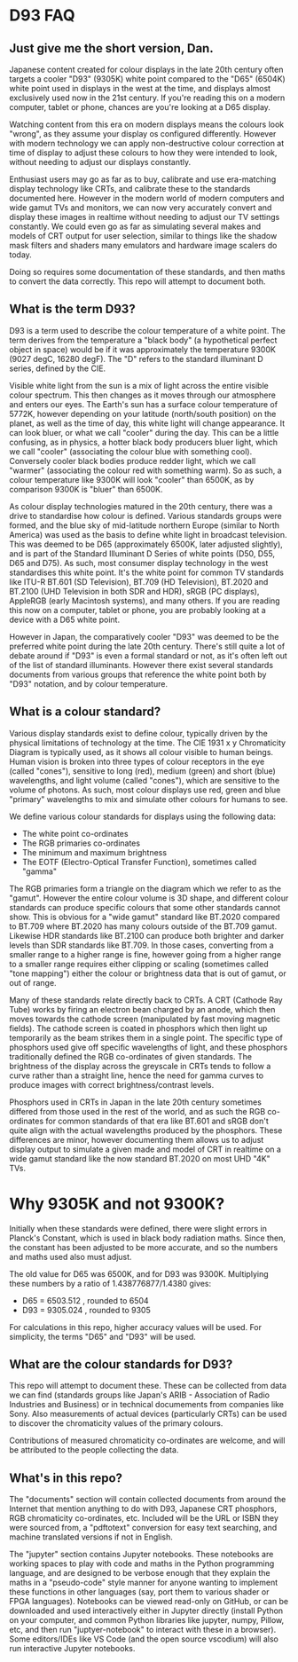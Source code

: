 # D93 FAQ

## Just give me the short version, Dan.  

Japanese content created for colour displays in the late 20th century often targets a cooler "D93" (9305K) white point compared to the "D65" (6504K) white point used in displays in the west at the time, and displays almost exclusively used now in the 21st century. If you're reading this on a modern computer, tablet or phone, chances are you're looking at a D65 display. 

Watching content from this era on modern displays means the colours look "wrong", as they assume your display os configured differently.  However with modern technology we can apply non-destructive colour correction at time of display to adjust these colours to how they were intended to look, without needing to adjust our displays constantly.

Enthusiast users may go as far as to buy, calibrate and use era-matching display technology like CRTs, and calibrate these to the standards documented here. However in the modern world of modern computers and wide gamut TVs and monitors, we can now very accurately convert and display these images in realtime without needing to adjust our TV settings constantly. We could even go as far as simulating several makes and models of CRT output for user selection, similar to things like the shadow mask filters and shaders many emulators and hardware image scalers do today. 

Doing so requires some documentation of these standards, and then maths to convert the data correctly.  This repo will attempt to document both. 

## What is the term D93? 

D93 is a term used to describe the colour temperature of a white point. The term derives from the temperature a "black body" (a hypothetical perfect object in space) would be if it was approximately the temperature 9300K (9027 degC, 16280 degF). The "D" refers to the standard illuminant D series, defined by the CIE. 

Visible white light from the sun is a mix of light across the entire visible colour spectrum. This then changes as it moves through our atmosphere and enters our eyes. The Earth's sun has a surface colour temperature of 5772K, however depending on your latitude (north/south position) on the planet, as well as the time of day, this white light will change appearance. It can look bluer, or what we call "cooler" during the day. This can be a little confusing, as in physics, a hotter black body producers bluer light, which we call "cooler" (associating the colour blue with something cool). Conversely cooler black bodies produce redder light, which we call "warmer" (associating the colour red with something warm). So as such, a colour temperature like 9300K will look "cooler" than 6500K, as by comparison 9300K is "bluer" than 6500K. 

As colour display technologies matured in the 20th century, there was a drive to standardise how colour is defined. Various standards groups were formed, and the blue sky of mid-latitude northern Europe (similar to North America) was used as the basis to define white light in broadcast television.  This was deemed to be D65 (approximately 6500K, later adjusted slightly), and is part of the Standard Illuminant D Series of white points (D50, D55, D65 and D75). As such, most consumer display technology in the west standardises this white point.  It's the white point for common TV standards like ITU-R BT.601 (SD Television), BT.709 (HD Television), BT.2020 and BT.2100 (UHD Television in both SDR and HDR), sRGB (PC displays), AppleRGB (early Macintosh systems), and many others. If you are reading this now on a computer, tablet or phone, you are probably looking at a device with a D65 white point. 

However in Japan, the comparatively cooler "D93" was deemed to be the preferred white point during the late 20th century. There's still quite a lot of debate around if "D93" is even a formal standard or not, as it's often left out of the list of standard illuminants. However there exist several standards documents from various groups that reference the white point both by "D93" notation, and by colour temperature.

## What is a colour standard? 

Various display standards exist to define colour, typically driven by the physical limitations of technology at the time.  The CIE 1931 x y Chromaticity Diagram is typically used, as it shows all colour visible to human beings. Human vision is broken into three types of colour receptors in the eye (called "cones"), sensitive to long (red), medium (green) and short (blue) wavelengths, and light volume (called "cones"), which are sensitive to the volume of photons. As such, most colour displays use red, green and blue "primary" wavelengths to mix and simulate other colours for humans to see. 

We define various colour standards for displays using the following data:

* The white point co-ordinates 
* The RGB primaries co-ordinates
* The minimum and maximum brightness
* The EOTF (Electro-Optical Transfer Function), sometimes called "gamma"

The RGB primaries form a triangle on the diagram which we refer to as the "gamut".  However the entire colour volume is 3D shape, and different colour standards can produce specific colours that some other standards cannot show.  This is obvious for a "wide gamut" standard like BT.2020 compared to BT.709 where BT.2020 has many colours outside of the BT.709 gamut. Likewise HDR standards like BT.2100 can produce both brighter and darker levels than SDR standards like BT.709.  In those cases, converting from a smaller range to a higher range is fine, however going from a higher range to a smaller range requires either clipping or scaling (sometimes called "tone mapping") either the colour or brightness data that is out of gamut, or out of range. 

Many of these standards relate directly back to CRTs. A CRT (Cathode Ray Tube) works by firing an electron bean charged by an anode, which then moves towards the cathode screen (manipulated by fast moving magnetic fields). The cathode screen is coated in phosphors which then light up temporarily as the beam strikes them in a single point. The specific type of phosphors used give off specific wavelengths of light, and these phosphors traditionally defined the RGB co-ordinates of given standards. The brightness of the display across the greyscale in CRTs tends to follow a curve rather than a straight line, hence the need for gamma curves to produce images with correct brightness/contrast levels. 

Phosphors used in CRTs in Japan in the late 20th century sometimes differed from those used in the rest of the world, and as such the RGB co-ordinates for common standards of that era like BT.601 and sRGB don't quite align with the actual wavelengths produced by the phosphors.  These differences are minor, however documenting them allows us to adjust display output to simulate a given made and model of CRT in realtime on a wide gamut standard like the now standard BT.2020 on most UHD "4K" TVs. 

# Why 9305K and not 9300K?

Initially when these standards were defined, there were slight errors in Planck's Constant, which is used in black body radiation maths.  Since then, the constant has been adjusted to be more accurate, and so the numbers and maths used also must adjust. 

The old value for D65 was 6500K, and for D93 was 9300K.  Multiplying these numbers by a ratio of 1.438776877/1.4380 gives:
* D65 = 6503.512 , rounded to 6504
* D93 = 9305.024 , rounded to 9305

For calculations in this repo, higher accuracy values will be used. For simplicity, the terms "D65" and "D93" will be used. 

## What are the colour standards for D93? 

This repo will attempt to document these.  These can be collected from data we can find (standards groups like Japan's ARIB - Association of Radio Industries and Business) or in technical documements from companies like Sony.  Also measurements of actual devices (particularly CRTs) can be used to discover the chromaticity values of the primary colours.

Contributions of measured chromaticity co-ordinates are welcome, and will be attributed to the people collecting the data. 

## What's in this repo?

The "documents" section will contain collected documents from around the Internet that mention anything to do with D93, Japanese CRT phosphors, RGB chromaticity co-ordinates, etc.  Included will be the URL or ISBN they were sourced from, a "pdftotext" conversion for easy text searching, and machine translated versions if not in English. 

The "jupyter" section contains Jupyter notebooks.  These notebooks are working spaces to play with code and maths in the Python programming language, and are designed to be verbose enough that they explain the maths in a "pseudo-code" style manner for anyone wanting to implement these functions in other languages (say, port them to various shader or FPGA languages).  Notebooks can be viewed read-only on GitHub, or can be downloaded and used interactively either in Jupyter directly (install Python on your computer, and common Python libraries like jupyter, numpy, Pillow, etc, and then run "juptyer-notebook" to interact with these in a browser).  Some editors/IDEs like VS Code (and the open source vscodium) will also run interactive Jupyter notebooks.